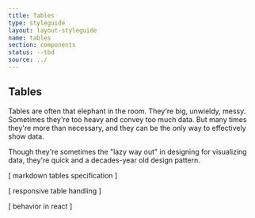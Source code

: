 ```yaml
---
title: Tables
type: styleguide
layout: layout-styleguide
name: tables
section: components
status: --tbd
source: ../
---
```


<main markdown="1">

## Tables

Tables are often that elephant in the room. They're big, unwieldy, messy. Sometimes they're too heavy and convey too much data. But many times they're more than necessary, and they can be the only way to effectively show data.

Though they're sometimes the "lazy way out" in designing for visualizing data, they're quick and a decades-year old design pattern.

[ markdown tables specification ]

[ responsive table handling ]

[ behavior in react ]


</main>